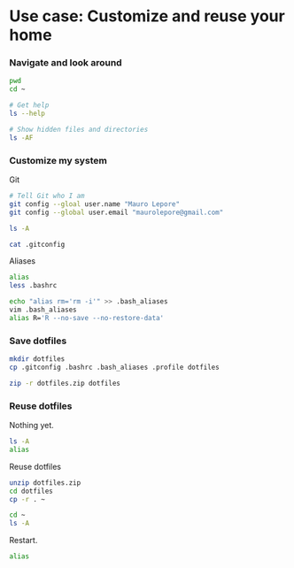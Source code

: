 # Use case: Customize and reuse your home

### Navigate and look around

```bash
pwd
cd ~

# Get help
ls --help

# Show hidden files and directories
ls -AF
```

### Customize my system

Git

```bash
# Tell Git who I am
git config --gloal user.name "Mauro Lepore"
git config --global user.email "maurolepore@gmail.com"

ls -A

cat .gitconfig
```

Aliases

```bash
alias
less .bashrc

echo "alias rm='rm -i'" >> .bash_aliases
vim .bash_aliases
alias R='R --no-save --no-restore-data'
```

### Save dotfiles

```bash
mkdir dotfiles
cp .gitconfig .bashrc .bash_aliases .profile dotfiles

zip -r dotfiles.zip dotfiles
```

### Reuse dotfiles

Nothing yet.

```bash
ls -A
alias
```

Reuse dotfiles


```bash
unzip dotfiles.zip
cd dotfiles
cp -r . ~

cd ~
ls -A
```

Restart.

```bash
alias
```
